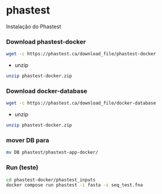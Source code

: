 # phastest
Instalação do Phastest


### Download phastest-docker
```bash
wget -c https://phastest.ca/download_file/phastest-docker
```
* unzip
```bash
unzip phastest-docker.zip 
```

### Download docker-database
```bash
wget -c https://phastest.ca/download_file/docker-database
```

* unzip
```bash
unzip phastest-docker.zip 
```

### mover DB para 
```bash
mv DB phastest/phastest-app-docker/
```

### Run (teste)
```bash
cd phastest-docker/phastest_inputs
docker compose run phastest -i fasta -s seq_test.fna
```
